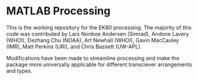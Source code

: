 # MATLAB Processing

This is the working repository for the EK80 processing. The majority of this code was contributed by Lars Nonboe Andersen (Simrad), Andone Lavery (WHOI), Dezhang Chu (NOAA), Art Newhall (WHOI), Gavin MacCauley (IMR), Matt Perkins (URI), and Chris Bassett (UW-APL).

Modifications have been made to streamline processing and make the package more universally applicable for different transciever arrangements and types.

